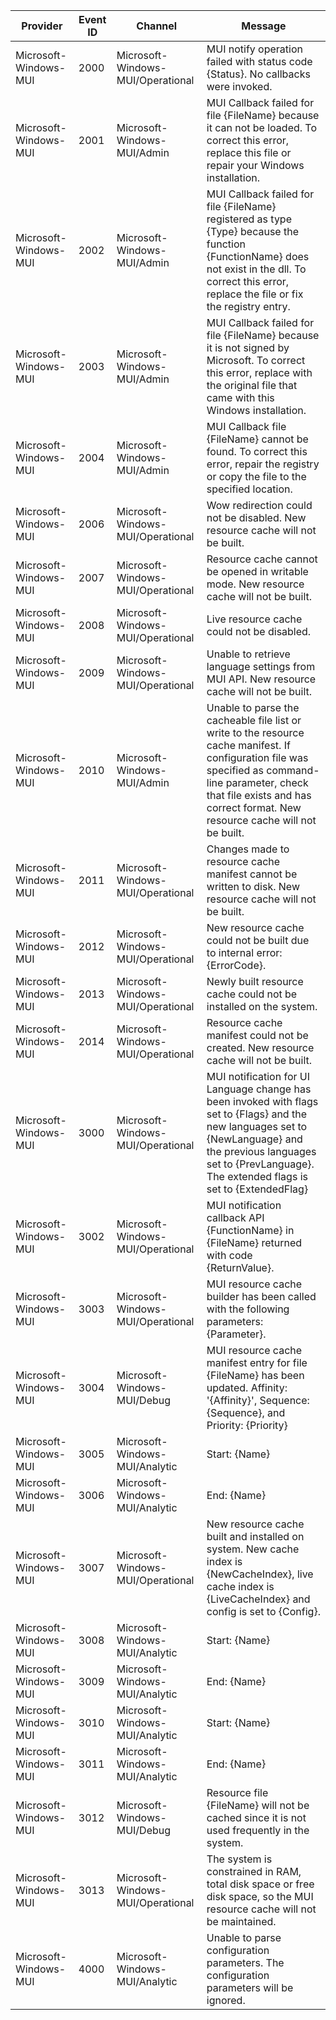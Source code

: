 Provider               |  Event ID  |  Channel                            |  Message
-----------------------|------------|-------------------------------------|---------------------------------------------------------------------------------------------------------------------------------------------------------------------------------------------------------------------------------------
Microsoft-Windows-MUI  |  2000      |  Microsoft-Windows-MUI/Operational  |  MUI notify operation failed with status code {Status}. No callbacks were invoked.
Microsoft-Windows-MUI  |  2001      |  Microsoft-Windows-MUI/Admin        |  MUI Callback failed for file {FileName} because it can not be loaded. To correct this error, replace this file or repair your Windows installation.
Microsoft-Windows-MUI  |  2002      |  Microsoft-Windows-MUI/Admin        |  MUI Callback failed for file {FileName} registered as type {Type} because the function {FunctionName} does not exist in the dll. To correct this error, replace the file or fix the registry entry.
Microsoft-Windows-MUI  |  2003      |  Microsoft-Windows-MUI/Admin        |  MUI Callback failed for file {FileName} because it is not signed by Microsoft. To correct this error, replace with the original file that came with this Windows installation.
Microsoft-Windows-MUI  |  2004      |  Microsoft-Windows-MUI/Admin        |  MUI Callback file {FileName} cannot be found. To correct this error, repair the registry or copy the file to the specified location.
Microsoft-Windows-MUI  |  2006      |  Microsoft-Windows-MUI/Operational  |  Wow redirection could not be disabled. New resource cache will not be built.
Microsoft-Windows-MUI  |  2007      |  Microsoft-Windows-MUI/Operational  |  Resource cache cannot be opened in writable mode. New resource cache will not be built.
Microsoft-Windows-MUI  |  2008      |  Microsoft-Windows-MUI/Operational  |  Live resource cache could not be disabled.
Microsoft-Windows-MUI  |  2009      |  Microsoft-Windows-MUI/Operational  |  Unable to retrieve language settings from MUI API. New resource cache will not be built.
Microsoft-Windows-MUI  |  2010      |  Microsoft-Windows-MUI/Admin        |  Unable to parse the cacheable file list or write to the resource cache manifest. If configuration file was specified as command-line parameter, check that file exists and has correct format.  New resource cache will not be built.
Microsoft-Windows-MUI  |  2011      |  Microsoft-Windows-MUI/Operational  |  Changes made to resource cache manifest cannot be written to disk. New resource cache will not be built.
Microsoft-Windows-MUI  |  2012      |  Microsoft-Windows-MUI/Operational  |  New resource cache could not be built due to internal error: {ErrorCode}.
Microsoft-Windows-MUI  |  2013      |  Microsoft-Windows-MUI/Operational  |  Newly built resource cache could not be installed on the system.
Microsoft-Windows-MUI  |  2014      |  Microsoft-Windows-MUI/Operational  |  Resource cache manifest could not be created. New resource cache will not be built.
Microsoft-Windows-MUI  |  3000      |  Microsoft-Windows-MUI/Operational  |  MUI notification for UI Language change has been invoked with flags set to {Flags} and the new languages set to {NewLanguage} and the previous languages set to {PrevLanguage}. The extended flags is set to {ExtendedFlag}
Microsoft-Windows-MUI  |  3002      |  Microsoft-Windows-MUI/Operational  |  MUI notification callback API {FunctionName} in {FileName} returned with code {ReturnValue}.
Microsoft-Windows-MUI  |  3003      |  Microsoft-Windows-MUI/Operational  |  MUI resource cache builder has been called with the following parameters: {Parameter}.
Microsoft-Windows-MUI  |  3004      |  Microsoft-Windows-MUI/Debug        |  MUI resource cache manifest entry for file {FileName} has been updated. Affinity: '{Affinity}', Sequence: {Sequence}, and Priority: {Priority}
Microsoft-Windows-MUI  |  3005      |  Microsoft-Windows-MUI/Analytic     |  Start: {Name}
Microsoft-Windows-MUI  |  3006      |  Microsoft-Windows-MUI/Analytic     |  End: {Name}
Microsoft-Windows-MUI  |  3007      |  Microsoft-Windows-MUI/Operational  |  New resource cache built and installed on system. New cache index is {NewCacheIndex}, live cache index is {LiveCacheIndex} and config is set to {Config}.
Microsoft-Windows-MUI  |  3008      |  Microsoft-Windows-MUI/Analytic     |  Start: {Name}
Microsoft-Windows-MUI  |  3009      |  Microsoft-Windows-MUI/Analytic     |  End: {Name}
Microsoft-Windows-MUI  |  3010      |  Microsoft-Windows-MUI/Analytic     |  Start: {Name}
Microsoft-Windows-MUI  |  3011      |  Microsoft-Windows-MUI/Analytic     |  End: {Name}
Microsoft-Windows-MUI  |  3012      |  Microsoft-Windows-MUI/Debug        |  Resource file {FileName} will not be cached since it is not used frequently in the system.
Microsoft-Windows-MUI  |  3013      |  Microsoft-Windows-MUI/Operational  |  The system is constrained in RAM, total disk space or free disk space, so the MUI resource cache will not be maintained.
Microsoft-Windows-MUI  |  4000      |  Microsoft-Windows-MUI/Analytic     |  Unable to parse configuration parameters. The configuration parameters will be ignored.